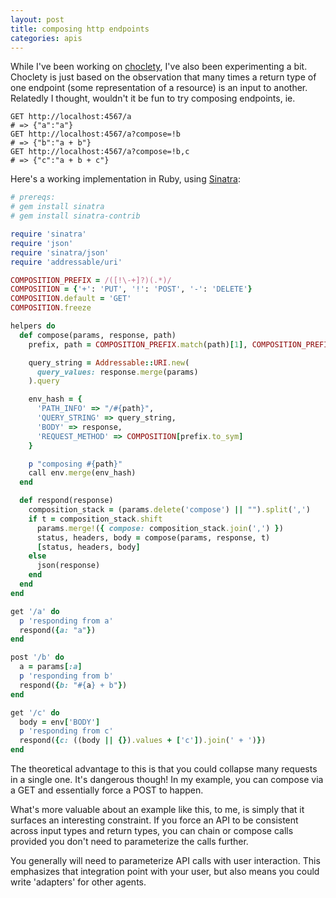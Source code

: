 ```yaml
---
layout: post
title: composing http endpoints
categories: apis
---
```


While I've been working on
[choclety](https://github.com/mooreniemi/choclety), I've also been
experimenting a bit. Choclety is just based on the observation that many
times a return type of one endpoint (some representation of a resource) is
an input to another. Relatedly I thought, wouldn't it be fun to try
composing endpoints, ie.


```
GET http://localhost:4567/a
# => {"a":"a"}
GET http://localhost:4567/a?compose=!b
# => {"b":"a + b"}
GET http://localhost:4567/a?compose=!b,c
# => {"c":"a + b + c"}
```

Here's a working implementation in Ruby, using [Sinatra](www.sinatrarb.com):

```ruby
# prereqs:
# gem install sinatra
# gem install sinatra-contrib

require 'sinatra'
require 'json'
require 'sinatra/json'
require 'addressable/uri'

COMPOSITION_PREFIX = /([!\-+]?)(.*)/
COMPOSITION = {'+': 'PUT', '!': 'POST', '-': 'DELETE'}
COMPOSITION.default = 'GET'
COMPOSITION.freeze

helpers do
  def compose(params, response, path)
    prefix, path = COMPOSITION_PREFIX.match(path)[1], COMPOSITION_PREFIX.match(path)[2]

    query_string = Addressable::URI.new(
      query_values: response.merge(params)
    ).query

    env_hash = {
      'PATH_INFO' => "/#{path}",
      'QUERY_STRING' => query_string,
      'BODY' => response,
      'REQUEST_METHOD' => COMPOSITION[prefix.to_sym]
    }

    p "composing #{path}"
    call env.merge(env_hash)
  end

  def respond(response)
    composition_stack = (params.delete('compose') || "").split(',')
    if t = composition_stack.shift
      params.merge!({ compose: composition_stack.join(',') })
      status, headers, body = compose(params, response, t)
      [status, headers, body]
    else
      json(response)
    end
  end
end

get '/a' do
  p 'responding from a'
  respond({a: "a"})
end

post '/b' do
  a = params[:a]
  p 'responding from b'
  respond({b: "#{a} + b"})
end

get '/c' do
  body = env['BODY']
  p 'responding from c'
  respond({c: ((body || {}).values + ['c']).join(' + ')})
end
```

The theoretical advantage to this is that you could collapse many requests
in a single one. It's dangerous though! In my example, you can compose via
a GET and essentially force a POST to happen.

What's more valuable about an example like this, to me, is simply that it
surfaces an interesting constraint. If you force an API to be consistent
across input types and return types, you can chain or compose calls
provided you don't need to parameterize the calls further.

You generally will need to parameterize API calls with user interaction.
This emphasizes that integration point with your user, but also means you
could write 'adapters' for other agents.
